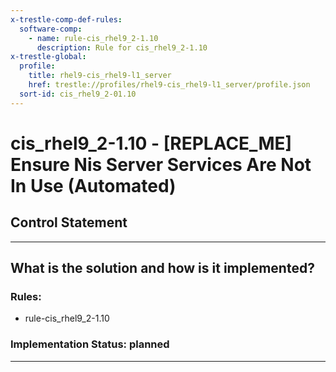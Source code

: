 ```yaml
---
x-trestle-comp-def-rules:
  software-comp:
    - name: rule-cis_rhel9_2-1.10
      description: Rule for cis_rhel9_2-1.10
x-trestle-global:
  profile:
    title: rhel9-cis_rhel9-l1_server
    href: trestle://profiles/rhel9-cis_rhel9-l1_server/profile.json
  sort-id: cis_rhel9_2-01.10
---
```


# cis_rhel9_2-1.10 - \[REPLACE_ME\] Ensure Nis Server Services Are Not In Use (Automated)

## Control Statement

______________________________________________________________________

## What is the solution and how is it implemented?

<!-- For implementation status enter one of: implemented, partial, planned, alternative, not-applicable -->

<!-- Note that the list of rules under ### Rules: is read-only and changes will not be captured after assembly to JSON -->

<!-- Add control implementation description here for control: cis_rhel9_2-1.10 -->

### Rules:

  - rule-cis_rhel9_2-1.10

### Implementation Status: planned

______________________________________________________________________
